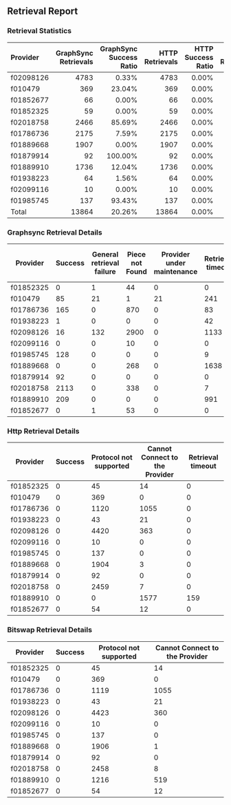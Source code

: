 ## Retrieval Report
### Retrieval Statistics
| Provider  | GraphSync Retrievals | GraphSync Success Ratio | HTTP Retrievals | HTTP Success Ratio | Bitswap Retrievals | Bitswap Success Ratio |
| :-------- | -------------------: | ----------------------: | --------------: | -----------------: | -----------------: | --------------------: |
| f02098126 |                 4783 |                   0.33% |            4783 |              0.00% |               4783 |                 0.00% |
| f010479   |                  369 |                  23.04% |             369 |              0.00% |                369 |                 0.00% |
| f01852677 |                   66 |                   0.00% |              66 |              0.00% |                 66 |                 0.00% |
| f01852325 |                   59 |                   0.00% |              59 |              0.00% |                 59 |                 0.00% |
| f02018758 |                 2466 |                  85.69% |            2466 |              0.00% |               2466 |                 0.00% |
| f01786736 |                 2175 |                   7.59% |            2175 |              0.00% |               2174 |                 0.00% |
| f01889668 |                 1907 |                   0.00% |            1907 |              0.00% |               1907 |                 0.00% |
| f01879914 |                   92 |                 100.00% |              92 |              0.00% |                 92 |                 0.00% |
| f01889910 |                 1736 |                  12.04% |            1736 |              0.00% |               1735 |                 0.00% |
| f01938223 |                   64 |                   1.56% |              64 |              0.00% |                 64 |                 0.00% |
| f02099116 |                   10 |                   0.00% |              10 |              0.00% |                 10 |                 0.00% |
| f01985745 |                  137 |                  93.43% |             137 |              0.00% |                137 |                 0.00% |
| Total     |                13864 |                  20.26% |           13864 |              0.00% |              13862 |                 0.00% |

### Graphsync Retrieval Details
| Provider  | Success | General retrieval failure | Piece not Found | Provider under maintenance | Retrieval timeout | Cannot Connect to the Provider | Unconfirmed block transfer | Retrieval rejected |
| --------- | ------- | ------------------------- | --------------- | -------------------------- | ----------------- | ------------------------------ | -------------------------- | ------------------ |
| f01852325 | 0       | 1                         | 44              | 0                          | 0                 | 14                             | 0                          | 0                  |
| f010479   | 85      | 21                        | 1               | 21                         | 241               | 0                              | 0                          | 0                  |
| f01786736 | 165     | 0                         | 870             | 0                          | 83                | 1056                           | 1                          | 0                  |
| f01938223 | 1       | 0                         | 0               | 0                          | 42                | 21                             | 0                          | 0                  |
| f02098126 | 16      | 132                       | 2900            | 0                          | 1133              | 360                            | 242                        | 0                  |
| f02099116 | 0       | 0                         | 10              | 0                          | 0                 | 0                              | 0                          | 0                  |
| f01985745 | 128     | 0                         | 0               | 0                          | 9                 | 0                              | 0                          | 0                  |
| f01889668 | 0       | 0                         | 268             | 0                          | 1638              | 1                              | 0                          | 0                  |
| f01879914 | 92      | 0                         | 0               | 0                          | 0                 | 0                              | 0                          | 0                  |
| f02018758 | 2113    | 0                         | 338             | 0                          | 7                 | 8                              | 0                          | 0                  |
| f01889910 | 209     | 0                         | 0               | 0                          | 991               | 519                            | 0                          | 17                 |
| f01852677 | 0       | 1                         | 53              | 0                          | 0                 | 12                             | 0                          | 0                  |

### Http Retrieval Details
| Provider  | Success | Protocol not supported | Cannot Connect to the Provider | Retrieval timeout |
| --------- | ------- | ---------------------- | ------------------------------ | ----------------- |
| f01852325 | 0       | 45                     | 14                             | 0                 |
| f010479   | 0       | 369                    | 0                              | 0                 |
| f01786736 | 0       | 1120                   | 1055                           | 0                 |
| f01938223 | 0       | 43                     | 21                             | 0                 |
| f02098126 | 0       | 4420                   | 363                            | 0                 |
| f02099116 | 0       | 10                     | 0                              | 0                 |
| f01985745 | 0       | 137                    | 0                              | 0                 |
| f01889668 | 0       | 1904                   | 3                              | 0                 |
| f01879914 | 0       | 92                     | 0                              | 0                 |
| f02018758 | 0       | 2459                   | 7                              | 0                 |
| f01889910 | 0       | 0                      | 1577                           | 159               |
| f01852677 | 0       | 54                     | 12                             | 0                 |

### Bitswap Retrieval Details
| Provider  | Success | Protocol not supported | Cannot Connect to the Provider |
| --------- | ------- | ---------------------- | ------------------------------ |
| f01852325 | 0       | 45                     | 14                             |
| f010479   | 0       | 369                    | 0                              |
| f01786736 | 0       | 1119                   | 1055                           |
| f01938223 | 0       | 43                     | 21                             |
| f02098126 | 0       | 4423                   | 360                            |
| f02099116 | 0       | 10                     | 0                              |
| f01985745 | 0       | 137                    | 0                              |
| f01889668 | 0       | 1906                   | 1                              |
| f01879914 | 0       | 92                     | 0                              |
| f02018758 | 0       | 2458                   | 8                              |
| f01889910 | 0       | 1216                   | 519                            |
| f01852677 | 0       | 54                     | 12                             |
